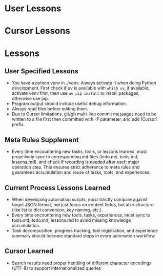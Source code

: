 # User Lessons

# Cursor Lessons

# Lessons

## User Specified Lessons

- You have a python venv in ./venv. Always activate it when doing Python development. First check if uv is available with `which uv`, if available, activate venv first, then use `uv pip install` to install packages, otherwise use pip.
- Program output should include useful debug information.
- Always read files before editing them.
- Due to Cursor limitations, git/gh multi-line commit messages need to be written to a file first then committed with -F parameter, and add [Cursor] prefix.

## Meta Rules Supplement

- Every time encountering new tasks, tools, or lessons learned, must proactively sync to corresponding md files (todo.md, tools.md, lessons.md), and check if recording is needed after each major operation step. This ensures strict adherence to meta rules and guarantees accumulation and reuse of tasks, tools, and experiences.

## Current Process Lessons Learned

- When developing automation scripts, must strictly compare against target JSON format, not just focus on content fields, but also structure (like list to dict conversion, key naming, etc.).
- Every time encountering new tools, tasks, experiences, must sync to tools.md, todo.md, lessons.md to avoid missing knowledge accumulation.
- Task decomposition, progress tracking, tool registration, and experience summary should become standard steps in every automation workflow.

## Cursor Learned

- Search results need proper handling of different character encodings (UTF-8) to support internationalized queries